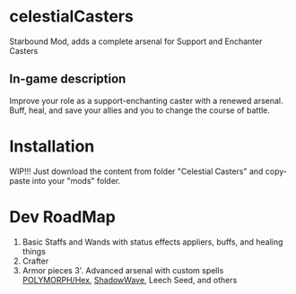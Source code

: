# celestialCasters
 Starbound Mod, adds a complete arsenal for Support and Enchanter Casters 

## In-game description
 Improve your role as a support-enchanting caster with a renewed arsenal. Buff, heal, and save your allies and you to change the course of battle.


# Installation
 WIP!!!
 Just download the content from folder "Celestial Casters" and copy-paste into your "mods" folder.

# Dev RoadMap
 1. Basic Staffs and Wands with status effects appliers, buffs, and healing things
 2. Crafter
 3. Armor pieces
 3'. Advanced arsenal with custom spells [POLYMORPH/Hex](https://static.wikia.nocookie.net/dota2_gamepedia/images/2/29/Fin_King%27s_Charm_Hex.gif/revision/latest/scale-to-width-down/340?cb=20140616234511), [ShadowWave](https://static.wikia.nocookie.net/dota2_gamepedia/images/9/93/Darkclaw_Emissary_Shadow_Wave.gif/revision/latest?cb=20160218233404), Leech Seed, and others
